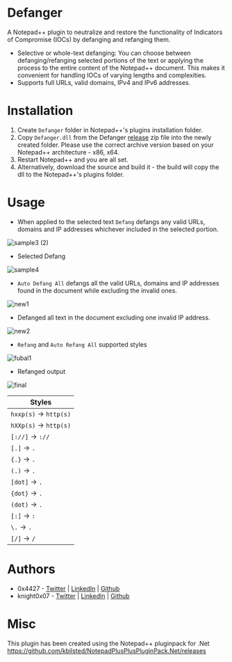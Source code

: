 # Defanger
A Notepad++ plugin to neutralize and restore the functionality of Indicators of Compromise (IOCs) by defanging and refanging them.

- Selective or whole-text defanging: You can choose between defanging/refanging selected portions of the text or applying the process to the entire content of the Notepad++ document. This makes it convenient for handling IOCs of varying lengths and complexities.
- Supports full URLs, valid domains, IPv4 and IPv6 addresses. 

# Installation

1. Create `Defanger` folder in Notepad++'s plugins installation folder.
2. Copy `Defanger.dll` from the Defanger [release](https://github.com/0x4427/Defanger/releases) zip file into the newly created folder. Please use the correct archive version based on your Notepad++ architecture - x86, x64.
3. Restart Notepad++ and you are all set.
4. Alternatively, download the source and build it - the build will copy the dll to the Notepad++'s plugins folder.

# Usage

- When applied to the selected text `Defang` defangs any valid URLs, domains and IP addresses whichever included in the selected portion.

![sample3 (2)](https://github.com/0x4427/Defanger/assets/91937971/412809e7-16a7-4944-b1a6-ac39e5e70890)

- Selected Defang

![sample4](https://github.com/0x4427/Defanger/assets/91937971/0058ede8-fe50-422b-9461-3f334352ab02)

- `Auto Defang All` defangs all the valid URLs, domains and IP addresses found in the document while excluding the invalid ones.

![new1](https://github.com/varun7244/Defanger-1/assets/72227999/a3f4aa9f-8910-40d3-a78a-8699538628a0)

- Defanged all text in the document excluding one invalid IP address.

![new2](https://github.com/0x4427/Defanger/assets/91937971/c02b4ba4-25bb-40c8-9f44-6e025812b7d8)

- `Refang` and `Auto Refang All` supported styles

![fubal1](https://github.com/0x4427/Defanger/assets/91937971/7b467a6a-1371-460e-9bdc-da910590ca63)

- Refanged output
  
![final ](https://github.com/0x4427/Defanger/assets/91937971/061893b7-bce4-4e63-b612-a07e28398abe)

| Styles                |
|---------------------------|                                    
|   `hxxp(s)` -> `http(s)`   |
|   `hXXp(s)` -> `http(s)`   |
|       `[://]` -> `://`    |                            
|       `[.]` -> `.`        |                    
|       `{.}` -> `.`        |
|       `(.)` -> `.`        |
|       `[dot]` -> `.`      |
|       `{dot}` -> `.`      |
|       `(dot)` -> `.`      |
|       `[:]` -> `:`        |
|       `\.`  -> `.`        |
|       `[/]` -> `/`        |

# Authors
- 0x4427 - [Twitter](https://twitter.com/0x4427/) | [LinkedIn](https://www.linkedin.com/in/varun-singh-5944b9222/) | [Github](https://github.com/0x4427/)
- knight0x07 - [Twitter](https://twitter.com/knight0x07/) | [LinkedIn](https://www.linkedin.com/in/niraj-s/) | [Github](https://github.com/knight0x07/)

# Misc
This plugin has been created using the Notepad++ pluginpack for .Net https://github.com/kbilsted/NotepadPlusPlusPluginPack.Net/releases
